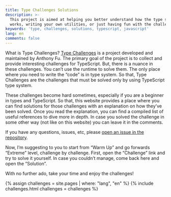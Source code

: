 ```yaml
---
title: Type Challenges Solutions
description: >-
  This project is aimed at helping you better understand how the type system
  works, writing your own utilities, or just having fun with the challenges.
keywords: 'type, challenges, solutions, typescript, javascript'
lang: en
comments: false
---
```


What is Type Challenges?
[Type Challenges](https://github.com/type-challenges/type-challenges) is a project developed and maintained by Anthony Fu.
The primary goal of the project is to collect and provide interesting challenges for TypeScript.
But, there is a nuance in these challenges.
You can’t use the runtime to solve them.
The only place where you need to write the “code” is in type system.
So that, Type Challenges are the challenges that must be solved only by using TypeScript type system.

These challenges become hard sometimes, especially if you are a beginner in types and TypeScript.
So that, this website provides a place where you can find solutions for those challenges with an explanation on how they’ve been solved.
Once you read the explanation, you can find a compiled list of useful references to dive more in depth.
In case you solved the challenge in some other way (not like on this website) you can leave it in the comments.

If you have any questions, issues, etc, please [open an issue in the repository](https://github.com/ghaiklor/type-challenges-solutions/issues).

Now, I’m suggesting to you to start from “Warm Up” and go forwards “Extreme” level, challenge by challenge.
First, open the “Challenge” link and try to solve it yourself.
In case you couldn’t manage, come back here and open the “Solution”.

With no further ado, take your time and enjoy the challenges!

{% assign challenges = site.pages | where: "lang", "en" %}
{% include challenges.html challenges = challenges %}
